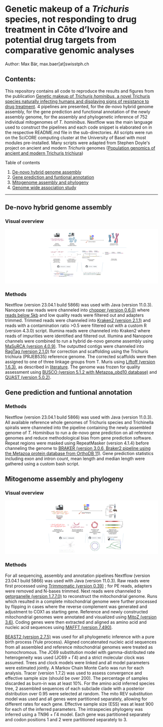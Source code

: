 # Genetic makeup of a *Trichuris* species, not responding to drug treatment in Côte d’Ivoire and potential drug targets from comparative genomic analyses

Author: Max Bär, max.baer[at]swisstph.ch

## Contents:
This repository contains all code to reproduce the results and figures from the publication [Genetic makeup of *Trichuris hominibus*, a novel Trichuris species naturally infecting humans and displaying signs of resistance to drug treatment](https://www.biorxiv.org/content/10.1101/2024.06.11.598441v1).
4 pipelines are presented, for the de-novo hybrid genome assembly, for the gene prediction and functional annotation of the 
newly assembly genome, for the assembly and phylogenetic inference of 752 individual mitogenomes of *T. hominibus*. Nextflow was the main language used
to construct the pipelines and each code snippet is elaborated on in the respective README.md file in the sub-directories. All scripts were run on the SciCORE computing cluster at the University of Basel with most modules pre-installed.
Many scripts were adapted from Stephen Doyle's project on ancient and modern *Trichuris* genomes ([Population genomics of ancient and modern Trichuris trichiura](https://github.com/stephenrdoyle/ancient_trichuris/tree/master))
 

Table of contents

1. [De-novo hybrid genome assembly](https://github.com/max-baer/Trichuris_Hominibus/tree/master/01_De-novo_hybrid_assembly)
2. [Gene prediction and funtional annotation](https://github.com/max-baer/Trichuris_Hominibus/tree/master/02_De-novo_annotation_pipeline) 
3. [Mitogenome assembly and phylogeny](https://github.com/max-baer/Trichuris_Hominibus/tree/master/03_Mitogenome_assembly_and_phylogeny) 
4. [Genome wide association study](https://github.com/max-baer/Trichuris_Hominibus/tree/master/04_Genome_wide_association_study) 
___
## De-novo hybrid genome assembly <a name="annotation"></a>
### Visual overview
![whole_genome_overview](Overview_whole_genome_assembly.PNG)
### Methods
Nextflow (version 23.04.1 build 5866) was used with Java (version 11.0.3). Nanopore raw reads were channeled into 
[chopper (version 0.6.0)](https://academic.oup.com/bioinformatics/article/39/5/btad311/7160911?login=true) 
where [reads below 5kb](https://royalsocietypublishing.org/doi/10.1098/rstb.2020.0160) and low quality reads
were filtered out and adapters trimmed. Trimmed reads were channeled into 
[Kraken2 (version 2.1.1)](https://genomebiology.biomedcentral.com/articles/10.1186/s13059-019-1891-0) 
and reads with a contamination ratio >0.5 were filtered out with a custom R (version 4.3.0) script.
Illumina reads were channeled into Kraken2 where reads of impurities were identified and filtered out. 
Illumina and Nanopore channels were combined to run a hybrid de-novo genome assembly using 
[MaSuRCA (version 4.0.9)](https://academic.oup.com/bioinformatics/article/29/21/2669/195975). 
The outputted contigs were channeled into
[RagTag (version 2.1.0)](https://genomebiology.biomedcentral.com/articles/10.1186/s13059-022-02823-7) for correction and 
scaffolding using the Trichuris trichiura (PRJEB535) reference genome. The corrected scaffolds were then
assigned to one of three linkage groups from T. Muris using 
[Liftoff (version 1.6.3)](https://academic.oup.com/bioinformatics/article/37/12/1639/6035128?login=true), 
as described in [literature](https://www.nature.com/articles/s41467-022-31487-x#Sec8). 
The genome was frozen for quality assessment using
[BUSCO (version 5.1.2 with Metazoa_obd10 database)](https://academic.oup.com/mbe/article/38/10/4647/6329644) 
and [QUAST (version 5.0.2)](https://academic.oup.com/bioinformatics/article/34/13/i142/5045727?login=true). 
## Gene prediction and funtional annotation <a name="NFee"></a>
### Methods
Nextflow (version 23.04.1 build 5866) was used with Java (version 11.0.3). All available reference whole genomes of 
Trichuris species and Trichinella spiralis were channeled into the pipeline containing the newly assembled genome
of *T. Hominibus* to run a de-novo gene prediction on all reference genomes and reduce methodological
bias from gene prediction software. Repeat regions were masked using RepeatMasker (version 4.1.4) before channeling the
genome to [BRAKER (version 3.0.6, Braker2 pipeline using the Metazoa protein database from OrthoDB 11)](https://academic.oup.com/nargab/article/3/1/lqaa108/6066535).
Gene prediction statistics including exon and intron count, mean length and median length were gathered using a custom bash script. 
## Mitogenome assembly and phylogeny <a name="pyhlo"></a>
### Visual overview

![mitogenome_overview](Overview_mitogenome_assembly_and_phylogeny.PNG)

### Methods
For all sequencing, assembly and annotation pipelines Nextflow (version 23.04.1 build 5866) 
was used with Java (version 11.0.3). Raw reads were first processed using [Trimmomatic (version 0.39)](https://www.ncbi.nlm.nih.gov/pmc/articles/PMC4103590/) 
; for PE reads, adapters were removed and N-bases trimmed. Next reads were channeled to [getorganelle (version 1.7.7.0)](https://genomebiology.biomedcentral.com/articles/10.1186/s13059-020-02154-5) 
to reconstruct the mitochondrial genome. Runs which resulted in a complete mitochondrial genome were further processed by 
flipping in cases where the reverse complement was generated and adjustment to COX1 as starting gene. Reference and newly 
constructed mitochondrial genomes were annotated and visualized using [MitoZ (version 3.6)](https://academic.oup.com/nar/article/47/11/e63/5377471?login=true). 
Coding genes were then extracted and aligned as amino acid and nucleic acid sequences using [MAFFT (version 7.490)](https://academic.oup.com/mbe/article/30/4/772/1073398).


[BEAST2 (version 2.7.5)](https://journals.plos.org/ploscompbiol/article?id=10.1371/journal.pcbi.1006650) was used for all phylogenetic inference with a pure birth process (Yule process). 
Aligned concatenated nucleic acid sequences from all assembled and reference mitochondrial genomes were 
treated as homochromous. The JC69 substitution model with gamma-distributed rate heterogeneity was used 
(JC69 + Γ4) and a strict molecular clock was assumed. Trees and clock models were linked and all model 
parameters were estimated jointly. A Markov Chain Monte Carlo was run for each analysis. Tracer 
(version 1.7.2) was used to assess convergence and effective sample size (should be over 200).
The percentage of samples discarded as burn-in was at least 10%. For the amino acid inferred species tree,
2 assembled sequences of each subclade clade with a posterior distribution over 0.95 were selected at random.
The mito REV substitution model was used and all genes were partitioned separately, allowing for different 
rates for each gene. Effective sample size (ESS) was at least 900 for each of the inferred parameters. The 
intraspecies phylogeny was inferred using a TN96 + Γ4 model. Each gene was partitioned separately and codon 
positions 1 and 2 were partitioned separately to 3. 
